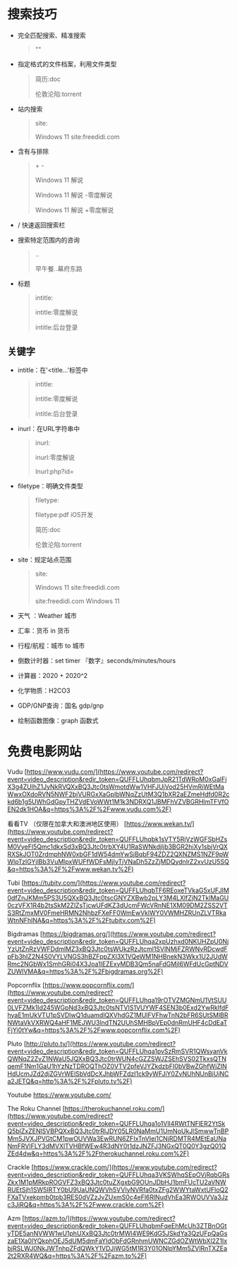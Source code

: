 

# 搜索技巧

* 完全匹配搜索、精准搜索

    > ""

* 指定格式的文件档案，利用文件类型

    > 简历:doc
    >
    > 伦敦沦陷:torrent

* 站内搜索

    > site:
    >
    > Windows 11 site:freedidi.com

* 含有与排除

    > \+   -
    >
    > Windows 11 解说
    >
    > Windows 11 解说 -零度解说
    >
    > Windows 11 解说 +零度解说

* /  快速返回搜索栏

* 搜索特定范围内的咨询

    > ..
    >
    > 早午餐..幕府东路

* 标题

    > intitle:
    >
    > intitle:零度解说
    >
    > intitle:后台登录




## 关键字

* intitle：在'<title...'标签中

    > intitle:
    >
    > intitle:零度解说
    >
    > intitle:后台登录

* inurl：在URL字符串中

    > inurl:
    >
    > inurl:零度解说
    >
    > Inurl:php?id=

* filetype：明确文件类型

    > filetype:
    >
    > filetype:pdf iOS开发
    >
    > 简历:doc
    >
    > 伦敦沦陷:torrent

* site：规定站点范围

    > site:
    >
    > Windows 11 site:freedidi.com
    >
    > site:freedidi.com Windows 11



* 天气 ：Weather 城市
* 汇率：货币 in 货币
* 行程/航程：城市 to 城市
* 倒数计时器：set timer 『数字』seconds/minutes/hours



* 计算器：2020 + 2020^2

* 化学物质：H2CO3

* GDP/GNP查询：国名 gdp/gnp

* 绘制函数图像：graph 函数式

      







# 免费电影网站

 Vudu [https://www.vudu.com/](https://www.youtube.com/redirect?event=video_description&redir_token=QUFFLUhqbmJpR21TdWRoM0xGalFjX3g4ZUlhZ1JyNkRVQXxBQ3Jtc0tsWmotdWw1VHFJUjVod25HVmRiWEtMaWwxOXdoRVN5NWF2bjVURGxXaGpIbWNqZzUtM3Q1bXR2aEZmeHdfd0R2ckd6b1g5UWhGdGpyTHZVdEVoWWt1M1k3NDRXQ1JBMFhVZVBGRHlmTFVfOEN2dk1HOA&q=https%3A%2F%2Fwww.vudu.com%2F) 

看看TV （仅限在加拿大和澳洲地区使用） [https://www.wekan.tv/](https://www.youtube.com/redirect?event=video_description&redir_token=QUFFLUhqbk1sVTY5RjVzWGFSbHZsM0VyeFl5Qmc1dkxSd3xBQ3Jtc0trbXY4U1RaSWNkdjljb3BGR2hiXy1sbjVrQXRXSkJOT0ZrdmphNW0xbGF1dW54dmYwSjBqbF94ZDZ2QXNZMS1NZF9pWWlpTzlGYjlBb3VuMlpxWUFfWDFsMjIyTjVNaDh5ZzZjMDQydnlrZ2xvUzU5SQ&q=https%3A%2F%2Fwww.wekan.tv%2F) 

Tubi [https://tubitv.com/](https://www.youtube.com/redirect?event=video_description&redir_token=QUFFLUhqbTF6REoxeTVkaG5xUFJIM0dfZnJKMm5PS3U5QXxBQ3Jtc0tscGNYZXBwb2pLY3M4LXlfZjN2TklMaGU0czVFX1R4b2tsSkM2ZlZsTjcwUFdKZ3dUcmFWcVRnNE1XM09DM2ZSS2VTS3RtZmxMV0FmeHRMN2NhbzFXeFF0WmEwVklWY0VWMHZRUnZLVTRkaWtnNFhlNA&q=https%3A%2F%2Ftubitv.com%2F) 

Bigdramas [https://bigdramas.org/](https://www.youtube.com/redirect?event=video_description&redir_token=QUFFLUhqa2xpUzhxd0NKUHZpU0NjYzUtZnRzVWFDdmlMZ3xBQ3Jtc0tsWUkzRzJtcml1SVlNMjFZRWNvRDcwdFpFb3hIZ2N4S0VYLVNGS3hBZFppZXI3X1VQeWM1NHBnekN3Wkx1U2JUdWRmc2NGbWx1SmhGRi04X3Joa1lEZExyMDB3Qm5naFdGMjl6WFdUcGptNDVZUWlVMA&q=https%3A%2F%2Fbigdramas.org%2F) 

Popcornflix [https://www.popcornflix.com/](https://www.youtube.com/redirect?event=video_description&redir_token=QUFFLUhqa19rOTVZMGNmU1VtSUU0LVFZMk1ld245WGpNd3xBQ3Jtc0tsNTVIS1VUYWF4SEN3b0Exd2YwRklfdFhyaE1mUkVTU1pSVDlwQ1duamdlQXVhdGZ1MUlFVFhwTnN2bFR6SUtSMlBRNWtaVkVXRWQ4aHF1MEJWU3lndTN2UUhSMHBpVEp0dnRmUHF4cDdEaTFjYi0tYw&q=https%3A%2F%2Fwww.popcornflix.com%2F) 

Pluto [http://pluto.tv/](https://www.youtube.com/redirect?event=video_description&redir_token=QUFFLUhqa1pvSzRmSVR1QWsyanVkQWNqZ2ZvZ1NWaU5JQXxBQ3Jtc0trWUN4cGZZSWJZSEhSVS02TkxsQTNqemF1Nm1GaU1hYzNzTDROQThOZ0VTV2pfeVJYZkdzbFI0bVBwZGhfWjZINHdUcmJZd2djZGVrWElSbVdDcXJhbWFZdzI1ck9yWFJiY0ZvNUhNUnBiUjNCa2JETQ&q=http%3A%2F%2Fpluto.tv%2F) 

Youtube https://www.youtube.com/ 

The Roku Channel [https://therokuchannel.roku.com/](https://www.youtube.com/redirect?event=video_description&redir_token=QUFFLUhqa1o1VlI4RWtTNFlER2YtSkQ5blZxZENlSVBPQXxBQ3Jtc0trRlJDY05LR0NaMmU1UmNoUkJlSmwwTnBPMm5JVXJPVGtCM1pwOUVWa3EwRUN6ZFIxTnVIei1CNjRDMTR4MEtEaUNaNmFRVlFLY3dMVXlTVHBfWEw4R3dNY0t1dzJNZFJ3NGxQT0Q0Y3gzQ01QZEd4dw&q=https%3A%2F%2Ftherokuchannel.roku.com%2F) 

Crackle [https://www.crackle.com/](https://www.youtube.com/redirect?event=video_description&redir_token=QUFFLUhqa3VKSWhqSEpOVjRqbGRsZkx1M1pMRkpROGVFZ3xBQ3Jtc0tuZXgxbG9OUnJDbHJ1bmFUcTU2aVNWRUEtSjh1SW5IRTY0bU9UaUNQWVh5VVIyNVRfa0txZFg2WWYtaWxtUFloQ2FXaTVxekpmb0tpb3RES0dVZzJvZUxmS0c4eFl6RlNudVhEa3RWOUVVa3Jzc3JjRQ&q=https%3A%2F%2Fwww.crackle.com%2F) 

Azm  [https://azm.to/](https://www.youtube.com/redirect?event=video_description&redir_token=QUFFLUhqbmFqeEhMcUh3ZTBnOGtyTDE5anNVWW1wU1phUXxBQ3Jtc0trMWl4WE9KdG5JSkdYa3QzUFpQaGszaE1Xa0lYQkphOEJ5dUM5dmFaYldObFdGRnhmUWNCZGdOZWtWbXl2Z1IxbjRSLWJ0NkJWTnhpZFdQWkY1VDJiWG5tM1R3Y01ONlpYMm5ZVlRnTXZEa2t2RXR4WQ&q=https%3A%2F%2Fazm.to%2F)
